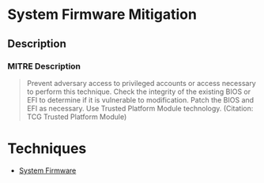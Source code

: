 
# System Firmware Mitigation

## Description

### MITRE Description

> Prevent adversary access to privileged accounts or access necessary to perform this technique. Check the integrity of the existing BIOS or EFI to determine if it is vulnerable to modification. Patch the BIOS and EFI as necessary. Use Trusted Platform Module technology. (Citation: TCG Trusted Platform Module)


# Techniques


* [System Firmware](../techniques/System-Firmware.md)

